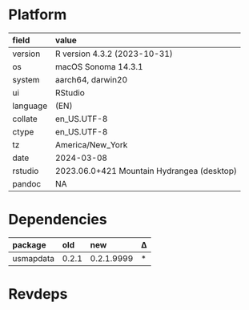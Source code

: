 # Platform

|field    |value                                      |
|:--------|:------------------------------------------|
|version  |R version 4.3.2 (2023-10-31)               |
|os       |macOS Sonoma 14.3.1                        |
|system   |aarch64, darwin20                          |
|ui       |RStudio                                    |
|language |(EN)                                       |
|collate  |en_US.UTF-8                                |
|ctype    |en_US.UTF-8                                |
|tz       |America/New_York                           |
|date     |2024-03-08                                 |
|rstudio  |2023.06.0+421 Mountain Hydrangea (desktop) |
|pandoc   |NA                                         |

# Dependencies

|package   |old   |new        |Δ  |
|:---------|:-----|:----------|:--|
|usmapdata |0.2.1 |0.2.1.9999 |*  |

# Revdeps

